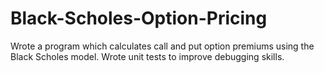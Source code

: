# Black-Scholes-Option-Pricing
Wrote a program which calculates call and put option premiums using the Black Scholes model. Wrote unit tests to improve debugging skills.
